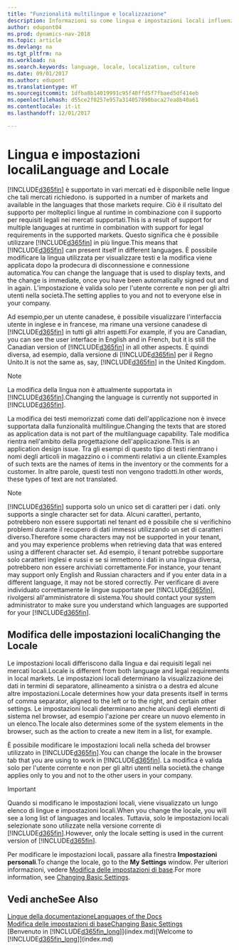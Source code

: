 ```yaml
---
title: "Funzionalità multilingue e localizzazione"
description: Informazioni su come lingua e impostazioni locali influenzano l'esperienza utente in Dynamics NAV.
author: edupont04
ms.prod: dynamics-nav-2018
ms.topic: article
ms.devlang: na
ms.tgt_pltfrm: na
ms.workload: na
ms.search.keywords: language, locale, localization, culture
ms.date: 09/01/2017
ms.author: edupont
ms.translationtype: HT
ms.sourcegitcommit: 1dfba8b14019991c95f40ffd5f7fbaed5df414eb
ms.openlocfilehash: d55ce2f0257e957a314057890baca27ea8b40a61
ms.contentlocale: it-it
ms.lasthandoff: 12/01/2017

---
```

# <a name="language-and-locale"></a><span data-ttu-id="fadd7-103">Lingua e impostazioni locali</span><span class="sxs-lookup"><span data-stu-id="fadd7-103">Language and Locale</span></span>
[!INCLUDE[d365fin](includes/d365fin_md.md)]<span data-ttu-id="fadd7-104"> è supportato in vari mercati ed è disponibile nelle lingue che tali mercati richiedono.</span><span class="sxs-lookup"><span data-stu-id="fadd7-104"> is supported in a number of markets and available in the languages that those markets require.</span></span> <span data-ttu-id="fadd7-105">Ciò è il risultato del supporto per molteplici lingue al runtime in combinazione con il supporto per requisiti legali nei mercati supportati.</span><span class="sxs-lookup"><span data-stu-id="fadd7-105">This is a result of support for multiple languages at runtime in combination with support for legal requirements in the supported markets.</span></span> <span data-ttu-id="fadd7-106">Questo significa che è possibile utilizzare [!INCLUDE[d365fin](includes/d365fin_md.md)] in più lingue.</span><span class="sxs-lookup"><span data-stu-id="fadd7-106">This means that [!INCLUDE[d365fin](includes/d365fin_md.md)] can present itself in different languages.</span></span> <span data-ttu-id="fadd7-107">È possibile modificare la lingua utilizzata per visualizzare testi e la modifica viene applicata dopo la prodecura di disconnessione e connessione automatica.</span><span class="sxs-lookup"><span data-stu-id="fadd7-107">You can change the language that is used to display texts, and the change is immediate, once you have been automatically signed out and in again.</span></span> <span data-ttu-id="fadd7-108">L'impostazione è valida solo per l'utente corrente e non per gli altri utenti nella società.</span><span class="sxs-lookup"><span data-stu-id="fadd7-108">The setting applies to you and not to everyone else in your company.</span></span>  

<span data-ttu-id="fadd7-109">Ad esempio,per un utente canadese, è possibile visualizzare l'interfaccia utente in inglese e in francese, ma rimane una versione canadese di [!INCLUDE[d365fin](includes/d365fin_md.md)] in tutti gli altri aspetti.</span><span class="sxs-lookup"><span data-stu-id="fadd7-109">For example, if you are Canadian, you can see the user interface in English and in French, but it is still the Canadian version of [!INCLUDE[d365fin](includes/d365fin_md.md)] in all other aspects.</span></span> <span data-ttu-id="fadd7-110">È quindi diversa, ad esempio, dalla versione di [!INCLUDE[d365fin](includes/d365fin_md.md)] per il Regno Unito.</span><span class="sxs-lookup"><span data-stu-id="fadd7-110">It is not the same as, say, [!INCLUDE[d365fin](includes/d365fin_md.md)] in the United Kingdom.</span></span>  

> [!NOTE]  
>  <span data-ttu-id="fadd7-111">La modifica della lingua non è attualmente supportata in [!INCLUDE[d365fin](includes/d365fin_md.md)].</span><span class="sxs-lookup"><span data-stu-id="fadd7-111">Changing the language is currently not supported in [!INCLUDE[d365fin](includes/d365fin_md.md)].</span></span>

<span data-ttu-id="fadd7-112">La modifica dei testi memorizzati come dati dell'applicazione non è invece supportata dalla funzionalità multilingue.</span><span class="sxs-lookup"><span data-stu-id="fadd7-112">Changing the texts that are stored as application data is not part of the multilanguage capability.</span></span> <span data-ttu-id="fadd7-113">Tale modifica rientra nell'ambito della progettazione dell'applicazione.</span><span class="sxs-lookup"><span data-stu-id="fadd7-113">This is an application design issue.</span></span> <span data-ttu-id="fadd7-114">Tra gli esempi di questo tipo di testi rientrano i nomi degli articoli in magazzino o i commenti relativi a un cliente.</span><span class="sxs-lookup"><span data-stu-id="fadd7-114">Examples of such texts are the names of items in the inventory or the comments for a customer.</span></span> <span data-ttu-id="fadd7-115">In altre parole, questi testi non vengono tradotti.</span><span class="sxs-lookup"><span data-stu-id="fadd7-115">In other words, these types of text are not translated.</span></span>  

> [!NOTE]  
>  [!INCLUDE[d365fin](includes/d365fin_md.md)]<span data-ttu-id="fadd7-116"> supporta solo un unico set di caratteri per i dati.</span><span class="sxs-lookup"><span data-stu-id="fadd7-116"> only supports a single character set for data.</span></span> <span data-ttu-id="fadd7-117">Alcuni caratteri, pertanto, potrebbero non essere supportati nel tenant ed è possibile che si verifichino problemi durante il recupero di dati immessi utilizzando un set di caratteri diverso.</span><span class="sxs-lookup"><span data-stu-id="fadd7-117">Therefore some characters may not be supported in your tenant, and you may experience problems when retrieving data that was entered using a different character set.</span></span> <span data-ttu-id="fadd7-118">Ad esempio, il tenant potrebbe supportare solo caratteri inglesi e russi e se si immettono i dati in una lingua diversa, potrebbero non essere archiviati correttamente.</span><span class="sxs-lookup"><span data-stu-id="fadd7-118">For instance, your tenant may support only English and Russian characters and if you enter data in a different language, it may not be stored correctly.</span></span> <span data-ttu-id="fadd7-119">Per verificare di avere individuato correttamente le lingue supportate per [!INCLUDE[d365fin](includes/d365fin_md.md)], rivolgersi all'amministratore di sistema.</span><span class="sxs-lookup"><span data-stu-id="fadd7-119">You should contact your system administrator to make sure you understand which languages are supported for your [!INCLUDE[d365fin](includes/d365fin_md.md)].</span></span>  

## <a name="changing-the-locale"></a><span data-ttu-id="fadd7-120">Modifica delle impostazioni locali</span><span class="sxs-lookup"><span data-stu-id="fadd7-120">Changing the Locale</span></span>
<span data-ttu-id="fadd7-121">Le impostazioni locali differiscono dalla lingua e dai requisiti legali nei mercati locali.</span><span class="sxs-lookup"><span data-stu-id="fadd7-121">Locale is different from both language and legal requirements in local markets.</span></span> <span data-ttu-id="fadd7-122">Le impostazioni locali determinano la visualizzazione dei dati in termini di separatore, allineamento a sinistra o a destra ed alcune altre impostazioni.</span><span class="sxs-lookup"><span data-stu-id="fadd7-122">Locale determines how your data presents itself in terms of comma separator, aligned to the left or to the right, and certain other settings.</span></span> <span data-ttu-id="fadd7-123">Le impostazioni locali determinano anche alcuni degli elementi di sistema nel browser, ad esempio l'azione per creare un nuovo elemento in un elenco.</span><span class="sxs-lookup"><span data-stu-id="fadd7-123">The locale also determines some of the system elements in the browser, such as the action to create a new item in a list, for example.</span></span>  

<span data-ttu-id="fadd7-124">È possibile modificare le impostazioni locali nella scheda del browser utilizzato in [!INCLUDE[d365fin](includes/d365fin_md.md)].</span><span class="sxs-lookup"><span data-stu-id="fadd7-124">You can change the locale in the browser tab that you are using to work in [!INCLUDE[d365fin](includes/d365fin_md.md)].</span></span> <span data-ttu-id="fadd7-125">La modifica è valida solo per l'utente corrente e non per gli altri utenti nella società.</span><span class="sxs-lookup"><span data-stu-id="fadd7-125">the change applies only to you and not to the other users in your company.</span></span>  

> [!IMPORTANT]  
>  <span data-ttu-id="fadd7-126">Quando si modificano le impostazioni locali, viene visualizzato un lungo elenco di lingue e impostazioni locali.</span><span class="sxs-lookup"><span data-stu-id="fadd7-126">When you change the locale, you will see a long list of languages and locales.</span></span> <span data-ttu-id="fadd7-127">Tuttavia, solo le impostazioni locali selezionate sono utilizzate nella versione corrente di [!INCLUDE[d365fin](includes/d365fin_md.md)].</span><span class="sxs-lookup"><span data-stu-id="fadd7-127">However, only the locale setting is used in the current version of [!INCLUDE[d365fin](includes/d365fin_md.md)].</span></span>  

<span data-ttu-id="fadd7-128">Per modificare le impostazioni locali, passare alla finestra **Impostazioni personali**.</span><span class="sxs-lookup"><span data-stu-id="fadd7-128">To change the locale, go to the **My Settings** window.</span></span> <span data-ttu-id="fadd7-129">Per ulteriori informazioni, vedere [Modifica delle impostazioni di base](ui-change-basic-settings.md).</span><span class="sxs-lookup"><span data-stu-id="fadd7-129">For more information, see [Changing Basic Settings](ui-change-basic-settings.md).</span></span>  

## <a name="see-also"></a><span data-ttu-id="fadd7-130">Vedi anche</span><span class="sxs-lookup"><span data-stu-id="fadd7-130">See Also</span></span>  
[<span data-ttu-id="fadd7-131">Lingue della documentazione</span><span class="sxs-lookup"><span data-stu-id="fadd7-131">Languages of the Docs</span></span>](about-languages.md)  
[<span data-ttu-id="fadd7-132">Modifica delle impostazioni di base</span><span class="sxs-lookup"><span data-stu-id="fadd7-132">Changing Basic Settings</span></span>](ui-change-basic-settings.md)  
<span data-ttu-id="fadd7-133">[Benvenuto in [!INCLUDE[d365fin_long](includes/d365fin_long_md.md)]](index.md)</span><span class="sxs-lookup"><span data-stu-id="fadd7-133">[Welcome to [!INCLUDE[d365fin_long](includes/d365fin_long_md.md)]](index.md)</span></span>  

